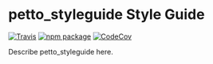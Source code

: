 # petto_styleguide Style Guide

[![Travis][build-badge]][build]
[![npm package][npm-badge]][npm]
[![CodeCov][codecov-badge]][codecov]

Describe petto_styleguide here.

[build-badge]: https://img.shields.io/travis/pettoapp/petto_styleguide/master.png?style=flat-square
[build]: https://travis-ci.org/pettoapp/petto_styleguide

[npm-badge]: https://img.shields.io/npm/v/npm-package.png?style=flat-square
[npm]: https://www.npmjs.org/package/petto_styleguide

[codecov-badge]: https://codecov.io/gh/pettoapp/petto_styleguide/branch/master/graph/badge.svg?style=flat-square
[codecov]: https://codecov.io/gh/pettoapp/petto_styleguide

